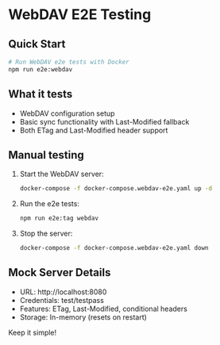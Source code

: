 # WebDAV E2E Testing

## Quick Start

```bash
# Run WebDAV e2e tests with Docker
npm run e2e:webdav
```

## What it tests

- WebDAV configuration setup
- Basic sync functionality with Last-Modified fallback
- Both ETag and Last-Modified header support

## Manual testing

1. Start the WebDAV server:

   ```bash
   docker-compose -f docker-compose.webdav-e2e.yaml up -d
   ```

2. Run the e2e tests:

   ```bash
   npm run e2e:tag webdav
   ```

3. Stop the server:
   ```bash
   docker-compose -f docker-compose.webdav-e2e.yaml down
   ```

## Mock Server Details

- URL: http://localhost:8080
- Credentials: test/testpass
- Features: ETag, Last-Modified, conditional headers
- Storage: In-memory (resets on restart)

Keep it simple!
